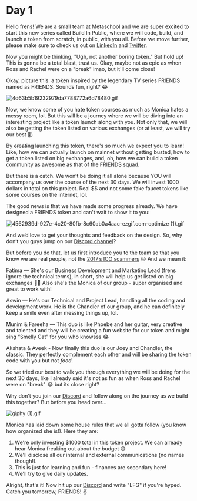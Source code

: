 # Day 1 

Hello frens! We are a small team at Metaschool and we are super excited to start this new series called Build In Public, where we will code, build, and launch a token from scratch, in public, with you all. Before we move further, please make sure to check us out on [LinkedIn](https://www.linkedin.com/company/0xmetaschool/) and [Twitter](https://twitter.com/0xmetaschool).

Now you might be thinking, "Ugh, not another boring token." But hold up! This is gonna be a total blast, trust us. Okay, maybe not as epic as when Ross and Rachel were on a "break" lmao, but it'll come close!

Okay, picture this: a token inspired by the legendary TV series FRIENDS named as FRIENDS. Sounds fun, right? 😂 

![4d63b5b19232979da7788772a6d78480.gif](Day%201%20(revised)%20951bd7c636ea483d9a6677f86c3e0ff4/4d63b5b19232979da7788772a6d78480.gif)

Now, we know some of you hate token courses as much as Monica hates a messy room, lol. But this will be a journey where we will be diving into an interesting project like a token launch along with you. Not only that, we will also be getting the token listed on various exchanges (or at least, we will try our best 🥹)

 

By ~~creating~~ launching this token, there's so much we expect you to learn! Like, how we can actually launch on mainnet without getting busted, how to get a token listed on big exchanges, and, oh, how we can build a token community as awesome as that of the FRIENDS squad. 

But there is a catch. We won’t be doing it all alone because YOU will accompany us over the course of the next 30 days. We will invest 1000 dollars in total on this project. Real $$ and not some fake faucet tokens like some courses on the internet, lol.

The good news is that we have made some progress already. We have designed a FRIENDS token and can't wait to show it to you:

![4562939d-927e-4c20-80fb-8c60ab0a4aac-ezgif.com-optimize (1).gif](Day%201%20(revised)%20951bd7c636ea483d9a6677f86c3e0ff4/4562939d-927e-4c20-80fb-8c60ab0a4aac-ezgif.com-optimize_(1).gif)

And we’d love to get your thoughts and feedback on the design. So, why don’t you guys jump on our [Discord channel](https://discord.gg/vDjFB46j)?

But before you do that, let us first introduce you to the team so that you know we are real people, not the [2017’s ICO scammers](https://chainsec.io/wp-content/uploads/2019/02/ernl83ab7sh01.jpg) 😛 And we mean it: 

Fatima — She's our Business Development and Marketing Lead (frens ignore the technical terms), in short, she will help us get listed on big exchanges 🤞🏻 Also she's the Monica of our group - super organised and great to work with!

Aswin — He's our Technical and Project Lead, handling all the coding and development work. He is the Chandler of our group, and he can definitely keep a smile even after messing things up, lol.

Munim & Fareeha — This duo is like Phoebe and her guitar, very creative and talented and they will be creating a fun website for our token and might sing “Smelly Cat” for you who knowsss 😂

Akshata & Aveek - Now finally this duo is our Joey and Chandler, the classic. They perfectly complement each other and will be sharing the token code with you but not *food.*

So we tried our best to walk you through everything we will be doing for the next 30 days, like I already said it's not as fun as when Ross and Rachel were on "break" 😂 but its close right? 

Why don't you join our [Discord](https://discord.gg/vDjFB46j) and follow along on the journey as we build this together? But before you head over...

![giphy (1).gif](Day%201%20(revised)%20951bd7c636ea483d9a6677f86c3e0ff4/giphy_(1).gif)

Monica has laid down some house rules that we all gotta follow (you know how organized she is!). Here they are:

1. We're only investing $1000 total in this token project. We can already hear Monica freaking out about the budget 😅
2. We'll disclose all our internal and external communications (no names though!).
3. This is just for learning and fun - finances are secondary here!
4. We'll try to give daily updates.

Alright, that's it! Now hit up our [Discord](https://discord.gg/vDjFB46j) and write "LFG" if you're hyped. Catch you tomorrow, FRIENDS! ✌️